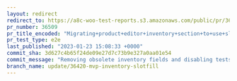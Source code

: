 ```yaml
---
layout: redirect
redirect_to: https://a8c-woo-test-reports.s3.amazonaws.com/public/pr/36509/e2e/index.html
pr_number: 36509
pr_title_encoded: "Migrating+product+editor+inventory+section+to+use+slot+fills"
pr_test_type: e2e
last_published: "2023-01-23 15:08:33 +0000"
commit_sha: 3d627c4b65f24de09e27d7c73b9e327a0aa01e54
commit_message: "Removing obsolete inventory fields and disabling tests"
branch_name: update/36420-mvp-inventory-slotfill
---
```

